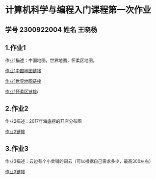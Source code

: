 # 计算机科学与编程入门课程第一次作业  
## 学号 2300922004  姓名 王晓杨  
## 1.作业1  
作业1描述：中国地图，世界地图，怀柔区地图。

[作业1中国地图链接](https://zc436.github.io/ZC-1/中国地图.html)

[作业1世界地图链接](https://zc436.github.io/ZC-1/世界地图.html)

[作业1怀柔区链接](https://zc436.github.io/ZC-1/怀柔区.html)/
## 2.作业2 
作业2描述：2017年海底捞的开店分布图

[作业2链接](https://zc436.github.io/ZC-1/2017年海底捞门店数量.html)
## 3.作业3 
作业3描述：云边有个小卖铺的词云（可以根据自己需求多少，最高300左右）

[作业3链接](https://zc436.github.io/ZC-1/云边有个小卖铺词频.html)
